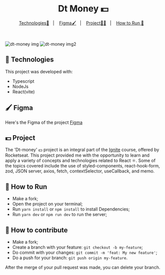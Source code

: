 

<p align = "center" >
  <h1 align="center"> Dt Money 💵</h1>
</p>

<p align="center">
  <a href="#-Technologies">Technologies🚀</a>&nbsp;&nbsp;&nbsp;|&nbsp;&nbsp;&nbsp;
     <a href="#-Figma">Figma🖌️</a>&nbsp;&nbsp;&nbsp;|&nbsp;&nbsp;&nbsp;
  <a href="#-Project">Project🧑‍💻</a>&nbsp;&nbsp;&nbsp;|&nbsp;&nbsp;&nbsp;
    <a href="#-How-to-Run">How to Run 🏃</a>&nbsp;&nbsp;&nbsp;
  
</p>
</br>

![dt-money img](https://github.com/BrunodaSilvaLeite/Dt-money/assets/72769991/1d9afe05-edb1-4437-b730-3c607053e669)
![dt-money img2](https://github.com/BrunodaSilvaLeite/Dt-money/assets/72769991/ca8d4b62-869c-4a4b-85dc-296ba714ac07)

## 🚀 Technologies

This project was developed with:

- Typescript
- NodeJs
- React(vite)


## 🖌️ Figma 
Here's the Figma of the project [Figma](https://www.figma.com/file/xWflVwXoNiDHoIuNH4Aq9U/DT-Money-(Community)?node-id=42078%3A424&mode=dev)


## 💵 Project

The 'Dt-money' 💵 project is an integral part of the [Ignite](https://app.rocketseat.com.br/ignite/react-js-2022) course, offered by Rocketseat. This project provided me with the opportunity to learn and apply a variety of concepts and technologies related to React ⚛️. Some of the topics covered include the use of styled-components, react-hook-form, zod, JSON server, axios, fetch, contextSelector, useCallback, and memo. 


## 🏃 How to Run

- Make a fork;
- Open the project on your terminal;
- Run `yarn install` or `npm install` to install Dependencies;
- Run `yarn dev` or `npm run dev` to run the server;

## 🤔 How to contribute

- Make a fork;
- Create a branch with your feature: `git checkout -b my-feature`;
- Do commit with your changes: `git commit -m 'feat: My new feature'`;
- Do a push for your branch: `git push origin my-feature`.

After the merge of your pull request was made, you can delete your branch.



